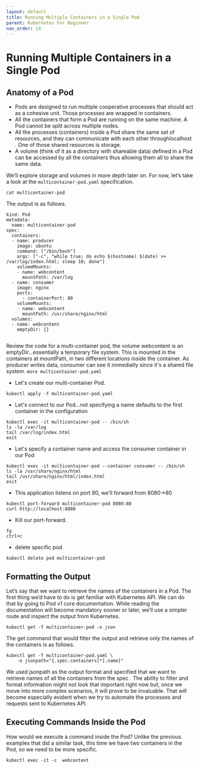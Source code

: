 ```yaml
---
layout: default
title: Running Multiple Containers in a Single Pod
parent: Kubernetes For Beginner
nav_order: 14
---
```


# Running Multiple Containers in a Single Pod

## Anatomy of a Pod 

- Pods are designed to run multiple cooperative processes that should act as a cohesive unit. Those processes are wrapped in containers.
- All the containers that form a Pod are running on the same machine. A Pod cannot be split across multiple nodes.
- All the processes (containers) inside a Pod share the same set of resources, and they can communicate with each other throughlocalhost . One of those shared resources is storage.
- A volume (think of it as a directory with shareable data) defined in a Pod can be accessed by all the containers thus allowing them all to share the same data.


We’ll explore storage and volumes in more depth later on. For now, let’s take a look at the `multicontainer-pod.yaml` specification.

```
cat multicontainer-pod

```
The output is as follows.

```
kind: Pod
metadata:
  name: multicontainer-pod
spec:
  containers:
  - name: producer
    image: ubuntu
    command: ["/bin/bash"]
    args: ["-c", "while true; do echo $(hostname) $(date) >> /var/log/index.html; sleep 10; done"]
    volumeMounts:
    - name: webcontent
      mountPath: /var/log
  - name: consumer
    image: nginx
    ports:
      - containerPort: 80
    volumeMounts:
    - name: webcontent
      mountPath: /usr/share/nginx/html
  volumes:
  - name: webcontent 
    emptyDir: {}
    
```

Review the code for a multi-container pod, the volume webcontent is an emptyDir...essentially a temporary file system.
This is mounted in the containers at mountPath, in two different locations inside the container.
As producer writes data, consumer can see it immediatly since it's a shared file system. `more multicontainer-pod.yaml`
 
- Let's create our multi-container Pod.

```
kubectl apply -f multicontainer-pod.yaml
```
 
- Let's connect to our Pod...not specifying a name defaults to the first container in the configuration
```
kubectl exec -it multicontainer-pod -- /bin/sh
ls -la /var/log
tail /var/log/index.html
exit

```
- Let's specify a container name and access the consumer container in our Pod

```
kubectl exec -it multicontainer-pod --container consumer -- /bin/sh
ls -la /usr/share/nginx/html
tail /usr/share/nginx/html/index.html
exit
```
 
- This application listens on port 80, we'll forward from 8080->80
```
kubectl port-forward multicontainer-pod 8080:80 
curl http://localhost:8080
 ```
 - Kill our port-forward.
```
fg
ctrl+c
```
- delete specific pod 

```
kubectl delete pod multicontainer-pod

```

## Formatting the Output 

Let’s say that we want to retrieve the names of the containers in a Pod. The first thing we’d have to do is get familiar 
with Kubernetes API. We can do that by going to Pod v1 core documentation. While reading the documentation will become mandatory sooner 
or later, we’ll use a simpler route and inspect the output from Kubernetes.

```
kubectl get -f multicontainer-pod -o json

```
The get command that would filter the output and retrieve only the names of the containers is as follows.

```
kubectl get -f multicontainer-pod.yaml \
    -o jsonpath="{.spec.containers[*].name}"
```

We used jsonpath as the output format and specified that we want to retrieve names of all the containers from the spec . The ability to 
filter and format information might not look that important right now but, once we move into more complex scenarios, it will prove to be invaluable. 
That will become especially evident when we try to automate the processes and requests sent to Kubernetes API.


## Executing Commands Inside the Pod 


How would we execute a command inside the Pod? Unlike the previous examples that did a similar task, this time we have two containers in the Pod,
so we need to be more specific.

```
kubectl exec -it -c  webcontent 
```



